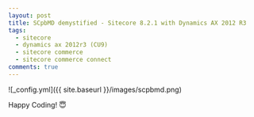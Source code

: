 ```yaml
---
layout: post
title: SCpbMD demystified - Sitecore 8.2.1 with Dynamics AX 2012 R3
tags:  
  - sitecore
  - dynamics ax 2012r3 (CU9) 
  - sitecore commerce
  - sitecore commerce connect
comments: true
---
```


![_config.yml]({{ site.baseurl }}/images/scpbmd.png)


Happy Coding! 😇